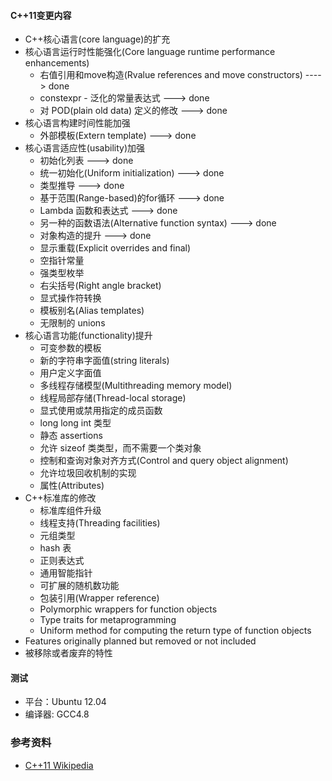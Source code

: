 #### C++11变更内容 ####

+ C++核心语言(core language)的扩充
+ 核心语言运行时性能强化(Core language runtime performance enhancements)
  + 右值引用和move构造(Rvalue references and move constructors) ---->  done
  + constexpr - 泛化的常量表达式  ---> done
  + 对 POD(plain old data) 定义的修改 ---> done
+ 核心语言构建时间性能加强
  + 外部模板(Extern template) ---> done
+ 核心语言适应性(usability)加强
  + 初始化列表 ---> done
  + 统一初始化(Uniform initialization) ---> done
  + 类型推导 ---> done
  + 基于范围(Range-based)的for循环 ---> done
  + Lambda 函数和表达式 ---> done
  + 另一种的函数语法(Alternative function syntax) ---> done
  + 对象构造的提升 ---> done
  + 显示重载(Explicit overrides and final)
  + 空指针常量
  + 强类型枚举
  + 右尖括号(Right angle bracket)
  + 显式操作符转换
  + 模板别名(Alias templates)
  + 无限制的 unions
+ 核心语言功能(functionality)提升
  + 可变参数的模板
  + 新的字符串字面值(string literals)
  + 用户定义字面值
  + 多线程存储模型(Multithreading memory model)
  + 线程局部存储(Thread-local storage)
  + 显式使用或禁用指定的成员函数
  + long long int 类型
  + 静态 assertions
  + 允许 sizeof 类类型，而不需要一个类对象
  + 控制和查询对象对齐方式(Control and query object alignment)
  + 允许垃圾回收机制的实现
  + 属性(Attributes)
+ C++标准库的修改
  + 标准库组件升级
  + 线程支持(Threading facilities)
  + 元组类型
  + hash 表
  + 正则表达式
  + 通用智能指针
  + 可扩展的随机数功能
  + 包装引用(Wrapper reference)
  + Polymorphic wrappers for function objects
  + Type traits for metaprogramming
  + Uniform method for computing the return type of function objects
+ Features originally planned but removed or not included
+ 被移除或者废弃的特性

#### 测试 ####
+ 平台：Ubuntu 12.04
+ 编译器: GCC4.8

### 参考资料 ###
+ [C++11 Wikipedia](http://en.wikipedia.org/wiki/C%2B%2B11)
